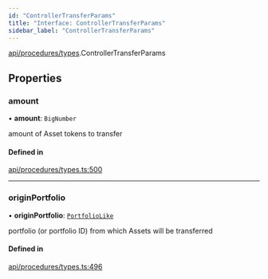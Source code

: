 ```yaml
---
id: "ControllerTransferParams"
title: "Interface: ControllerTransferParams"
sidebar_label: "ControllerTransferParams"
---
```


[api/procedures/types](../../../../../modules/API/Procedures/Types/Types.md).ControllerTransferParams

## Properties

### amount

• **amount**: `BigNumber`

amount of Asset tokens to transfer

#### Defined in

[api/procedures/types.ts:500](https://github.com/PolymeshAssociation/polymesh-sdk/blob/31fdce23/src/api/procedures/types.ts#L500)

___

### originPortfolio

• **originPortfolio**: [`PortfolioLike`](../../../../../modules/Types/Types.md#portfoliolike)

portfolio (or portfolio ID) from which Assets will be transferred

#### Defined in

[api/procedures/types.ts:496](https://github.com/PolymeshAssociation/polymesh-sdk/blob/31fdce23/src/api/procedures/types.ts#L496)
